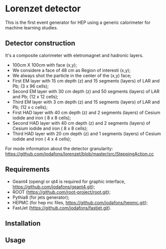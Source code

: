 # Lorenzet detector

This is the first event generator for HEP using a generic calorimeter for machine
learning studies.



## Detector construction

It's a composite calorimeter with eletromagnet and hadronic layers. 

- 100cm X 100cm with face (x,y);
- We considere a face of 48 cm as Region of interesti (x,y);
- We always shot the particle in the center of the (x,y) face;
- First EM layer with 15 cm depth (z) and 15 segments (layers) of LAR and Pb; (3 x 96 cells);
- Second EM layer with 30 cm depth (z) and 50 segments (layers) of LAR and Pb; (12 x 12 cells);
- Third EM layer with 3 cm depth (z) and 15 segments (layers) of LAR and Pb; (12 x c cells);
- First HAD layer with 40 cm depth (z) and 2 segments (layers) of Cesium iodide and iron ( 8 x 8 cells); 
- Second HAD layer with 40 cm depth (z) and 2 segments (layers) of Cesium iodide and iron ( 8 x 8 cells); 
- Third HAD layer with 20 cm depth (z) and 1 segments (layers) of Cesium iodide and iron ( 4 x 4 cells); 

For mode information about the detector granularity: https://github.com/jodafons/lorenzet/blob/master/src/SteppingAction.cc


## Requirements

- Geant4 (opengl or qt4 is required for graphic interface, https://github.com/jodafons/geant4.git);
- ROOT (https://github.com/root-project/root.git);
- Pythia8 (for jets generator);
- HEPMC (for hep mc files, https://github.com/jodafons/hepmc.git);
- FastJet (https://github.com/jodafons/fastjet.git).


## Installation



## Usage




